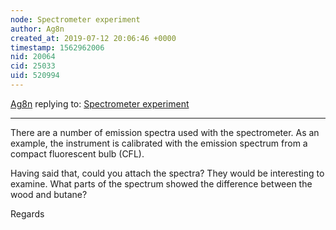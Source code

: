 ```yaml
---
node: Spectrometer experiment
author: Ag8n
created_at: 2019-07-12 20:06:46 +0000
timestamp: 1562962006
nid: 20064
cid: 25033
uid: 520994
---
```




[Ag8n](../profile/Ag8n) replying to: [Spectrometer experiment](../notes/rjane20082/07-10-2019/spectrometer-experiment)

----
There are a number of emission spectra used with the spectrometer.  As an example, the instrument is  calibrated with the emission spectrum from a compact fluorescent bulb (CFL).

Having said that, could you attach the spectra?  They would be interesting to examine.  What parts of the spectrum showed the difference between the wood and butane?

Regards